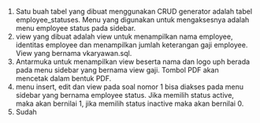 1. Satu buah tabel yang dibuat menggunakan CRUD generator adalah tabel employee_statuses. Menu yang digunakan untuk mengaksesnya adalah menu employee status pada sidebar.
2. view yang dibuat adalah view untuk menampilkan nama employee, identitas employee dan menampilkan jumlah keterangan gaji employee. View yang bernama vkaryawan.sql.
3. Antarmuka untuk menampilkan view beserta nama dan logo uph berada pada menu sidebar yang bernama view gaji. Tombol PDF akan mencetak dalam bentuk PDF.
4. menu insert, edit dan view pada soal nomor 1 bisa diakses pada menu sidebar yang bernama employee status. Jika memilih status active, maka akan bernilai 1, jika memilih status inactive maka akan bernilai 0.
5. Sudah
